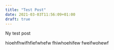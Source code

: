 ```yaml
---
title: "Test Post"
date: 2021-03-03T11:56:09+01:00
draft: true
---
```


Ny test post


hioehfhwifhfiefwhefw
fhiwhoehifew
fweifwohewf
